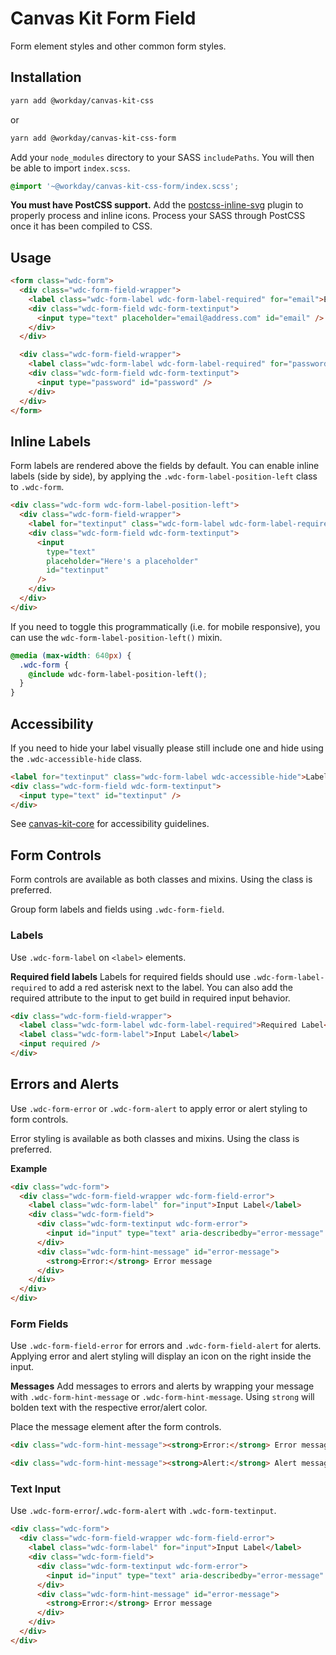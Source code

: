 # Canvas Kit Form Field

Form element styles and other common form styles.

## Installation

```sh
yarn add @workday/canvas-kit-css
```

or

```sh
yarn add @workday/canvas-kit-css-form
```

Add your `node_modules` directory to your SASS `includePaths`. You will then be able to import
`index.scss`.

```scss
@import '~@workday/canvas-kit-css-form/index.scss';
```

**You must have PostCSS support.** Add the
[postcss-inline-svg](https://github.com/TrySound/postcss-inline-svg) plugin to properly process and
inline icons. Process your SASS through PostCSS once it has been compiled to CSS.

## Usage

```html
<form class="wdc-form">
  <div class="wdc-form-field-wrapper">
    <label class="wdc-form-label wdc-form-label-required" for="email">Email</label>
    <div class="wdc-form-field wdc-form-textinput">
      <input type="text" placeholder="email@address.com" id="email" />
    </div>
  </div>

  <div class="wdc-form-field-wrapper">
    <label class="wdc-form-label wdc-form-label-required" for="password">Password</label>
    <div class="wdc-form-field wdc-form-textinput">
      <input type="password" id="password" />
    </div>
  </div>
</form>
```

## Inline Labels

Form labels are rendered above the fields by default. You can enable inline labels (side by side),
by applying the `.wdc-form-label-position-left` class to `.wdc-form`.

```html
<div class="wdc-form wdc-form-label-position-left">
  <div class="wdc-form-field-wrapper">
    <label for="textinput" class="wdc-form-label wdc-form-label-required">Input Label</label>
    <div class="wdc-form-field wdc-form-textinput">
      <input
        type="text"
        placeholder="Here's a placeholder"
        id="textinput"
      />
    </div>
  </div>
</div>
```

If you need to toggle this programmatically (i.e. for mobile responsive), you can use the
`wdc-form-label-position-left()` mixin.

```css
@media (max-width: 640px) {
  .wdc-form {
    @include wdc-form-label-position-left();
  }
}
```

## Accessibility

If you need to hide your label visually please still include one and hide using the `.wdc-accessible-hide` class.

```html
<label for="textinput" class="wdc-form-label wdc-accessible-hide">Label for screenreaders</label>
<div class="wdc-form-field wdc-form-textinput">
  <input type="text" id="textinput" />
</div>
```
See [canvas-kit-core](../../core/css#accessibility) for accessibility guidelines.


## Form Controls

Form controls are available as both classes and mixins. Using the class is preferred.

Group form labels and fields using `.wdc-form-field`.

### Labels

Use `.wdc-form-label` on `<label>` elements.

**Required field labels**
Labels for required fields should use `.wdc-form-label-required` to add a red asterisk next to the
label. You can also add the required attribute to the input to get build in required input behavior.

```html
<div class="wdc-form-field-wrapper">
  <label class="wdc-form-label wdc-form-label-required">Required Label</label>
  <label class="wdc-form-label">Input Label</label>
  <input required />
</div>
```

## Errors and Alerts

Use `.wdc-form-error` or `.wdc-form-alert` to apply error or alert styling to form controls.

Error styling is available as both classes and mixins. Using the class is preferred.

**Example**

```html
<div class="wdc-form">
  <div class="wdc-form-field-wrapper wdc-form-field-error">
    <label class="wdc-form-label" for="input">Input Label</label>
    <div class="wdc-form-field">
      <div class="wdc-form-textinput wdc-form-error">
        <input id="input" type="text" aria-describedby="error-message" aria-invalid="true" />
      </div>
      <div class="wdc-form-hint-message" id="error-message">
        <strong>Error:</strong> Error message
      </div>
    </div>
  </div>
</div>
```

### Form Fields

Use `.wdc-form-field-error` for errors and `.wdc-form-field-alert` for alerts. Applying error and
alert styling will display an icon on the right inside the input.

**Messages**
Add messages to errors and alerts by wrapping your message with `.wdc-form-hint-message` or
`.wdc-form-hint-message`. Using `strong` will bolden text with the respective error/alert color.

Place the message element after the form controls.

```html
<div class="wdc-form-hint-message"><strong>Error:</strong> Error message</div>

<div class="wdc-form-hint-message"><strong>Alert:</strong> Alert message</div>
```

### Text Input

Use `.wdc-form-error`/`.wdc-form-alert` with `.wdc-form-textinput`.

```html
<div class="wdc-form">
  <div class="wdc-form-field-wrapper wdc-form-field-error">
    <label class="wdc-form-label" for="input">Input Label</label>
    <div class="wdc-form-field">
      <div class="wdc-form-textinput wdc-form-error">
        <input id="input" type="text" aria-describedby="error-message" aria-invalid="true" />
      </div>
      <div class="wdc-form-hint-message" id="error-message">
        <strong>Error:</strong> Error message
      </div>
    </div>
  </div>
</div>
```
